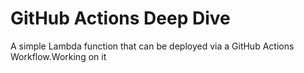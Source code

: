 # GitHub Actions Deep Dive

A simple Lambda function that can be deployed via a GitHub Actions Workflow.Working on it
